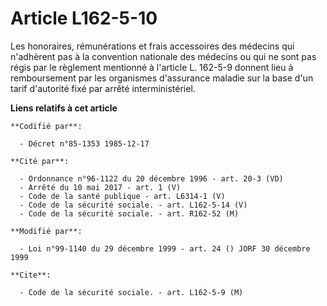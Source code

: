 # Article L162-5-10

Les honoraires, rémunérations et frais accessoires des médecins qui n'adhèrent pas à la convention nationale des médecins ou
qui ne sont pas régis par le règlement mentionné à l'article L. 162-5-9 donnent lieu à remboursement par les organismes
d'assurance maladie sur la base d'un tarif d'autorité fixé par arrêté interministériel.

**Liens relatifs à cet article**

	**Codifié par**:

	  - Décret n°85-1353 1985-12-17

	**Cité par**:

	  - Ordonnance n°96-1122 du 20 décembre 1996 - art. 20-3 (VD)
	  - Arrêté du 10 mai 2017 - art. 1 (V)
	  - Code de la santé publique - art. L6314-1 (V)
	  - Code de la sécurité sociale. - art. L162-5-14 (V)
	  - Code de la sécurité sociale. - art. R162-52 (M)

	**Modifié par**:

	  - Loi n°99-1140 du 29 décembre 1999 - art. 24 () JORF 30 décembre 1999

	**Cite**:

	  - Code de la sécurité sociale. - art. L162-5-9 (M)
